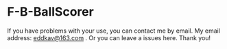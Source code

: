 # F-B-BallScorer

If you have problems with your use, you can contact me by email. My email address: eddkav@163.com . Or you can leave a issues here. Thank you!

